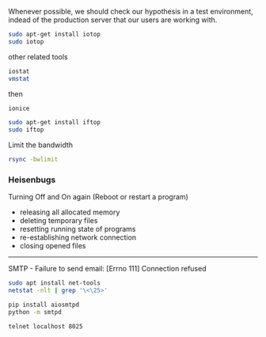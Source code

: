 Whenever possible, we should check our hypothesis in a test environment,
indead of the production server that our users are working with. 

```bash
sudo apt-get install iotop
sudo iotop
```

other related tools
```bash
iostat
vmstat
```

then
```bash
ionice
```

```bash
sudo apt-get install iftop
sudo iftop
```

Limit the bandwidth
```bash
rsync -bwlimit
```

### Heisenbugs

Turning Off and On again (Reboot or restart a program)
- releasing all allocated memory
- deleting temporary files
- resetting running state of programs
- re-establishing network connection
- closing opened files

---

SMTP - Failure to send email: [Errno 111] Connection refused

```bash
sudo apt install net-tools
netstat -nlt | grep '\<\25>'
```

```bash
pip install aiosmtpd
python -m smtpd
```

```bash
telnet localhost 8025
```